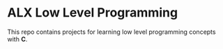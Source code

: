 # ALX Low Level Programming

This repo contains projects for learning low level programming concepts with __C__.
